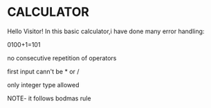 # CALCULATOR 
Hello Visitor!
In this basic calculator,i have done many error handling:

0100+1=101

no consecutive repetition of operators

first input cann't be * or /

only integer type allowed



NOTE- it follows bodmas rule
